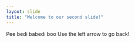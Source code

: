 ```yaml
---
layout: slide
title: "Welcome to our second slide!"
---
```

Pee bedi babedi boo
Use the left arrow to go back!
